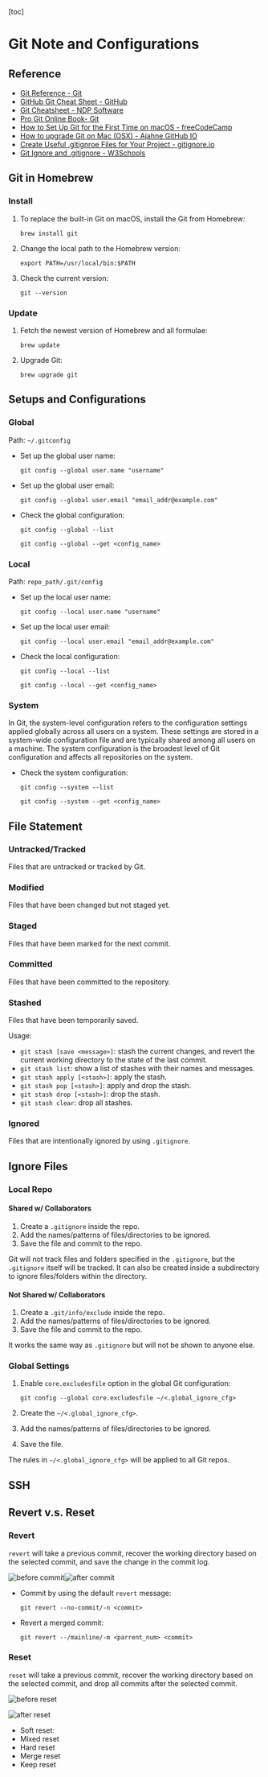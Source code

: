 [toc]

# Git Note and Configurations

## Reference

- [Git Reference - Git](https://git-scm.com/doc)
- [GitHub Git Cheat Sheet - GitHub](https://training.github.com/downloads/github-git-cheat-sheet/)
- [Git Cheatsheet - NDP Software](https://ndpsoftware.com/git-cheatsheet.html)
- [Pro Git Online Book- Git](https://git-scm.com/book/en/v2)
- [How to Set Up Git for the First Time on macOS - freeCodeCamp](https://www.freecodecamp.org/news/setup-git-on-mac/)
- [How to upgrade Git on Mac (OSX) - Ajahne GitHub IO](https://ajahne.github.io/blog/tools/2018/06/11/how-to-upgrade-git-mac.html)
- [Create Useful .gitignroe Files for Your Project - gitignore.io](https://www.toptal.com/developers/gitignore)
- [Git Ignore and .gitignore - W3Schools](https://www.w3schools.com/git/git_ignore.asp?remote=github)

## Git in Homebrew

### Install

1. To replace the built-in Git on macOS, install the Git from Homebrew: 

   `brew install git`

2. Change the local path to the Homebrew version:

   `export PATH=/usr/local/bin:$PATH`

3. Check the current version:

   `git --version`

### Update

1. Fetch the newest version of Homebrew and all formulae:

   `brew update`

2. Upgrade Git:

   `brew upgrade git`

## Setups and Configurations

### Global

Path: `~/.gitconfig`

- Set up the global user name:

  `git config --global user.name "username"`

- Set up the global user email:

  `git config --global user.email "email_addr@example.com"`

- Check the global configuration:

  `git config --global --list`

  `git config --global --get <config_name>`
### Local

Path: `repo_path/.git/config`

- Set up the local user name:

  `git config --local user.name "username"`

- Set up the local user email:

  `git config --local user.email "email_addr@example.com"`

- Check the local configuration:

  `git config --local --list`

  `git config --local --get <config_name>`

### System

In Git, the system-level configuration refers to the configuration settings applied globally across all users on a system. These settings are stored in a system-wide configuration file and are typically shared among all users on a machine. The system configuration is the broadest level of Git configuration and affects all repositories on the system.

- Check the system configuration:

  `git config --system --list`
  
  `git config --system --get <config_name>`

## File Statement

### Untracked/Tracked

Files that are untracked or tracked by Git.

### Modified

Files that have been changed but not staged yet.

### Staged

Files that have been marked for the next commit.

### Committed

Files that have been committed to the repository.

### Stashed

Files that have been temporarily saved.

Usage:

- `git stash [save <message>]`: stash the current changes, and revert the current working directory to the state of the last commit.
- `git stash list`: show a list of stashes with their names and messages.
- `git stash apply [<stash>]`: apply the stash.
- `git stash pop [<stash>]`: apply and drop the stash.
- `git stash drop [<stash>]`: drop the stash.
- `git stash clear`: drop all stashes.

### Ignored

Files that are intentionally ignored by using `.gitignore`.

## Ignore Files

### Local Repo

#### Shared w/ Collaborators

1. Create a `.gitignore` inside the repo.
2. Add the names/patterns of files/directories to be ignored.
3. Save the file and commit to the repo.

Git will not track files and folders specified in the `.gitignore`, but the `.gitignore` itself will be tracked. It can also be created inside a subdirectory to ignore files/folders within the directory. 

#### Not Shared w/ Collaborators

1. Create a `.git/info/exclude` inside the repo.
2. Add the names/patterns of files/directories to be ignored.
3. Save the file and commit to the repo.

It works the same way as `.gitignore` but will not be shown to anyone else.

### Global Settings

1. Enable `core.excludesfile` option in the global Git configuration:

   ```git config --global core.excludesfile ~/<.global_ignore_cfg>```

2. Create the ```~/<.global_ignore_cfg>```.
3. Add the names/patterns of files/directories to be ignored.
4. Save the file.

The rules in ```~/<.global_ignore_cfg>``` will be applied to all Git repos.

## SSH



## Revert v.s. Reset

### Revert

`revert` will take a previous commit, recover the working directory based on the selected commit, and save the change in the commit log.

![before commit](https://www.w3schools.com/git/img_revert_part1.gif)![after commit](https://www.w3schools.com/git/img_revert_part2.gif)

- Commit by using the default `revert` message:

  `git revert --no-commit/-n <commit>`

- Revert a merged commit:

  `git revert --/mainline/-m <parrent_num> <commit>`

### Reset

`reset` will take a previous commit, recover the working directory based on the selected commit, and drop all commits after the selected commit.

![before reset](https://www.w3schools.com/git/img_reset_part1.gif)

![after reset](https://www.w3schools.com/git/img_reset_part2.gif)

- Soft reset:
- Mixed reset
- Hard reset
- Merge reset
- Keep reset